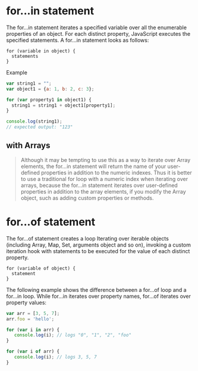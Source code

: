 # for...in statement

The for...in statement iterates a specified variable over all the enumerable properties of an object. For each distinct property, JavaScript executes the specified statements. A for...in statement looks as follows:
```
for (variable in object) {
  statements
}
```
Example 

```javascript
var string1 = "";
var object1 = {a: 1, b: 2, c: 3};

for (var property1 in object1) {
  string1 = string1 + object1[property1];
}

console.log(string1);
// expected output: "123"
```

## with Arrays

>Although it may be tempting to use this as a way to iterate over Array elements, the for...in statement will return the name of your user-defined properties in addition to the numeric indexes. Thus it is better to use a traditional for loop with a numeric index when iterating over arrays, because the for...in statement iterates over user-defined properties in addition to the array elements, if you modify the Array object, such as adding custom properties or methods.

# for...of statement

The for...of statement creates a loop Iterating over iterable objects (including Array, Map, Set, arguments object and so on), invoking a custom iteration hook with statements to be executed for the value of each distinct property.

```
for (variable of object) {
  statement
}
```

The following example shows the difference between a for...of loop and a for...in loop. While for...in iterates over property names, for...of iterates over property values:

```javascript
var arr = [3, 5, 7];
arr.foo = 'hello';

for (var i in arr) {
   console.log(i); // logs "0", "1", "2", "foo"
}

for (var i of arr) {
   console.log(i); // logs 3, 5, 7
}
```
